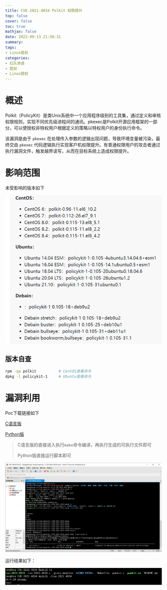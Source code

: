 ```yaml
---
title: CVE-2021-4034 Polkit 权限提升
top: false
cover: false
toc: true
mathjax: false
date: 2022-09-13 21:50:31
summary:
tags:
- Linux提权
categories:
- 红队渗透
- 提权
- Linux提权
---
```


# 概述

Polkit（PolicyKit）是类Unix系统中一个应用程序级别的工具集，通过定义和审核权限规则，实现不同优先级进程间的通讯。pkexec是Polkit开源应用框架的一部分，可以使授权非特权用户根据定义的策略以特权用户的身份执行命令。

该漏洞是由于 `pkexec` 在处理传入参数的逻辑出现问题，导致环境变量被污染，最终交由 `pkexec` 代码逻辑执行实现客户机权限提升。有普通权限用户的攻击者通过执行漏洞文件，触发越界读写，从而在目标系统上造成权限提升。

# 影响范围

未受影响的版本如下

![](CVE-2021-4034-Polkit-权限提升/getImage.png)

## 版本自查

```bash
rpm -qa polkit 			# CentOS查看命令
dpkg -l policykit-1 	# Ubuntu查看命令
```



# 漏洞利用

Poc下载链接如下

[C语言版](https://github.com/berdav/CVE-2021-4034)

[Python版](https://github.com/nikaiw/CVE-2021-4034)

> C语言版的直接进入执行`make`命令编译，再执行生成的可执行文件即可
>
> Python版直接运行脚本即可

![](CVE-2021-4034-Polkit-权限提升/getImage-16630776808822.png)

运行结果如下：

![](CVE-2021-4034-Polkit-权限提升/getImage-16630777302294.png)